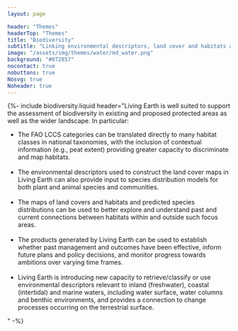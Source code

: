 ```yaml
---
layout: page

header: "Themes"
headerTop: "Themes"
title: "Biodiversity"
subtitle: "Linking environmental descriptors, land cover and habitats and change to the distribution, abundance and richness of fauna and flora"
image: "/assets/img/themes/water/md_water.png"
background: "#072857"
nocontact: true
nobuttons: true
Nosvg: true
Noheader: true
---
```



{%-
include biodiversity.liquid
header="Living Earth is well suited to support the assessment of biodiversity in existing and proposed protected areas as well as the wider landscape.  In particular: <br><ul> <li>The FAO LCCS categories can be translated directly to many habitat classes in national taxonomies, with the inclusion of contextual information (e.g., peat extent) providing greater capacity to discriminate and map habitats. </li><br> <li>The environmental descriptors used to construct the land cover maps in Living Earth can also provide input to species distribution models for both plant and animal species and communities. </li><br> <li>The maps of land covers and habitats and predicted species distributions can be used to better explore and understand past and current connections between habitats within and outside such focus areas. </li><br> <li>The products generated by Living Earth can be used to establish whether past management and outcomes have been effective, inform future plans and policy decisions, and monitor progress towards ambitions over varying time frames. </li><br> <li>Living Earth is introducing new capacity to retrieve/classify or use environmental descriptors relevant to inland (freshwater), coastal (intertidal) and marine waters, including water surface, water columns and benthic environments, and provides a connection to change processes occurring on the terrestrial surface.</li></ul>    "
-%}
